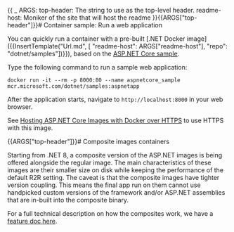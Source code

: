 {{
    _ ARGS:
      top-header: The string to use as the top-level header.
      readme-host: Moniker of the site that will host the readme
}}{{ARGS["top-header"]}}# Container sample: Run a web application

You can quickly run a container with a pre-built [.NET Docker image]({{InsertTemplate("Url.md", [ "readme-host": ARGS["readme-host"], "repo": "dotnet/samples"])}}), based on the [ASP.NET Core sample](https://github.com/dotnet/dotnet-docker/blob/main/samples/aspnetapp/README.md).

Type the following command to run a sample web application:

```console
docker run -it --rm -p 8000:80 --name aspnetcore_sample mcr.microsoft.com/dotnet/samples:aspnetapp
```

After the application starts, navigate to `http://localhost:8000` in your web browser.

See [Hosting ASP.NET Core Images with Docker over HTTPS](https://github.com/dotnet/dotnet-docker/blob/main/samples/host-aspnetcore-https.md) to use HTTPS with this image.

{{ARGS["top-header"]}}# Composite images containers

Starting from .NET 8, a composite version of the ASP.NET images is being offered alongside the regular image. The main characteristics of these images are their smaller size on disk while keeping the performance of the default R2R setting. The caveat is that the composite images have tighter version coupling. This means the final app run on them cannot use handpicked custom versions of the framework and/or ASP.NET assemblies that are in-built into the composite binary.

For a full technical description on how the composites work, we have a [feature doc here](https://github.com/dotnet/runtime/blob/main/docs/design/features/readytorun-composite-format-design.md).
